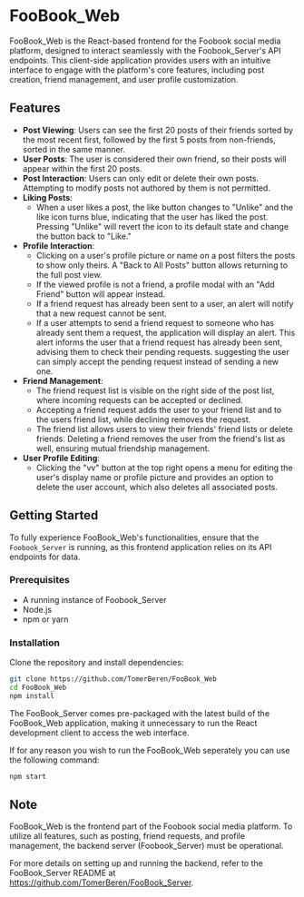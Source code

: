 # FooBook_Web

FooBook_Web is the React-based frontend for the Foobook social media platform, designed to interact seamlessly with the Foobook_Server's API endpoints. This client-side application provides users with an intuitive interface to engage with the platform's core features, including post creation, friend management, and user profile customization.

## Features

- **Post Viewing**: Users can see the first 20 posts of their friends sorted by the most recent first, followed by the first 5 posts from non-friends, sorted in the same manner.
- **User Posts**: The user is considered their own friend, so their posts will appear within the first 20 posts.
- **Post Interaction**: Users can only edit or delete their own posts. Attempting to modify posts not authored by them is not permitted.
- **Liking Posts**: 
  - When a user likes a post, the like button changes to "Unlike" and the like icon turns blue, indicating that the user has liked the post. Pressing "Unlike" will revert the icon to its default state and change the button back to "Like."
- **Profile Interaction**:
  - Clicking on a user's profile picture or name on a post filters the posts to show only theirs. A "Back to All Posts" button allows returning to the full post view.
  - If the viewed profile is not a friend, a profile modal with an "Add Friend" button will appear instead.
  - If a friend request has already been sent to a user, an alert will notify that a new request cannot be sent.
  - If a user attempts to send a friend request to someone who has already sent them a request, the application will display an alert. This alert informs the user that a friend request has already been sent, advising them to check their pending requests. suggesting the user can simply accept the pending request instead of sending a new one.
- **Friend Management**:
  - The friend request list is visible on the right side of the post list, where incoming requests can be accepted or declined.
  - Accepting a friend request adds the user to your friend list and to the users friend list, while declining removes the request.
  - The friend list allows users to view their friends' friend lists or delete friends. Deleting a friend removes the user from the friend's list as well, ensuring mutual friendship management.
- **User Profile Editing**:
  - Clicking the "vv" button at the top right opens a menu for editing the user's display name or profile picture and provides an option to delete the user account, which also deletes all associated posts.

## Getting Started

To fully experience FooBook_Web's functionalities, ensure that the `Foobook_Server` is running, as this frontend application relies on its API endpoints for data.

### Prerequisites

- A running instance of Foobook_Server
- Node.js
- npm or yarn

### Installation

Clone the repository and install dependencies:

```bash
git clone https://github.com/TomerBeren/FooBook_Web
cd FooBook_Web
npm install
```

The FooBook_Server comes pre-packaged with the latest build of the FooBook_Web application, making it unnecessary to run the React development client to access the web interface.

If for any reason you wish to run the FooBook_Web seperately you can use the following command:

```bash
npm start
```

## Note

FooBook_Web is the frontend part of the Foobook social media platform. To utilize all features, such as posting, friend requests, and profile management, the backend server (Foobook_Server) must be operational.

For more details on setting up and running the backend, refer to the FooBook_Server README at https://github.com/TomerBeren/FooBook_Server.

